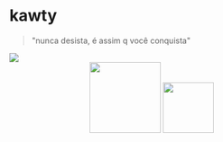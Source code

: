 # **kawty**
>"nunca desista, é assim q você conquista"
<img src=https://media.discordapp.net/attachments/872991956580585522/901169191648890920/a6bd7054ed8f93278d9a0a07ca73058e.png>
<div align="center">
  <img height="126em" src="https://github-readme-stats.vercel.app/api?username=kaw65&show_icons=true&theme=dark&include_all_commits=true&count_private=true"/>
  <img height="90em" src="https://github-readme-stats.vercel.app/api/top-langs/?username=kaw65&layout=compact&langs_count=7&theme=dark"/>
</div>
